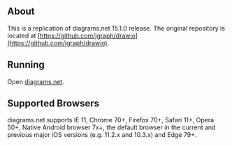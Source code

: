 
About
-----
This is a replication of diagrams.net 15.1.0 release.  The original repository is located at [https://github.com/jgraph/drawio](https://github.com/jgraph/drawio).

Running
-------
Open [diagrams.net](https://uspto.github.io/drawio/src/main/webapp/index.html).

Supported Browsers
------------------
diagrams.net supports IE 11, Chrome 70+, Firefox 70+, Safari 11+, Opera 50+, Native Android browser 7x+, the default browser in the current and previous major iOS versions (e.g. 11.2.x and 10.3.x) and Edge 79+.

